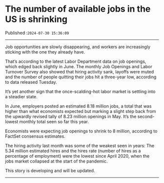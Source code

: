 # The number of available jobs in the US is shrinking

Published :`2024-07-30 15:36:09`

---

Job opportunities are slowly disappearing, and workers are increasingly sticking with the one they already have.

That’s according to the latest Labor Department data on job openings, which edged back slightly in June. The monthly Job Openings and Labor Turnover Survey also showed that hiring activity sank, layoffs were muted and the number of people quitting their jobs hit a three-year low, according to data released Tuesday.

It’s yet another sign that the once-scalding-hot labor market is settling into a steadier state.

In June, employers posted an estimated 8.18 million jobs, a total that was higher than what economists expected but marking a slight step back from the upwardly revised tally of 8.23 million openings in May. It’s the second-lowest monthly total seen so far this year.

Economists were expecting job openings to shrink to 8 million, according to FactSet consensus estimates.

The hiring activity last month was some of the weakest seen in years: The 5.34 million estimated hires and the hires rate (number of hires as a percentage of employment) were the lowest since April 2020, when the jobs market collapsed at the start of the pandemic.

This story is developing and will be updated.

---

